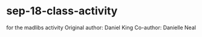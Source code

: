 # sep-18-class-activity
for the madlibs activity
Original author: Daniel King
Co-author: Danielle Neal
